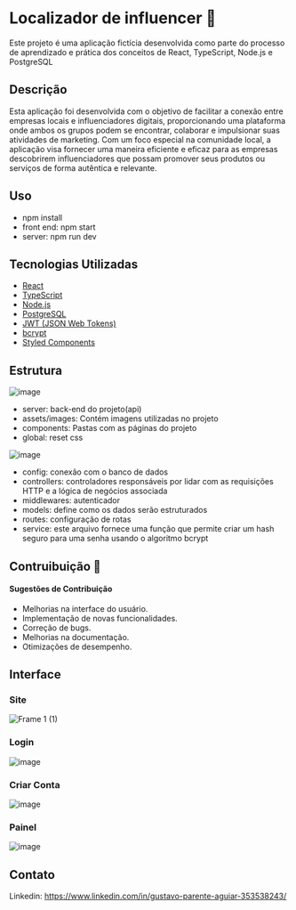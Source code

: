  # Localizador de influencer 🔎

Este projeto é uma aplicação fictícia desenvolvida como parte do processo de aprendizado e prática dos conceitos de React, TypeScript, Node.js e PostgreSQL

## Descrição
Esta aplicação foi desenvolvida com o objetivo de facilitar a conexão entre empresas locais e influenciadores digitais, proporcionando uma plataforma onde ambos os grupos podem se encontrar, colaborar e impulsionar suas atividades de marketing. Com um foco especial na comunidade local, a aplicação visa fornecer uma maneira eficiente e eficaz para as empresas descobrirem influenciadores que possam promover seus produtos ou serviços de forma autêntica e relevante.
## Uso
- npm install
- front end: npm start
- server: npm run dev
## Tecnologias Utilizadas

- [React](https://reactjs.org/)
- [TypeScript](https://www.typescriptlang.org/)
- [Node.js](https://nodejs.org/)
- [PostgreSQL](https://www.postgresql.org/)
- [JWT (JSON Web Tokens)](https://jwt.io/)
- [bcrypt](https://www.npmjs.com/package/bcrypt)
- [Styled Components](https://styled-components.com/)

## Estrutura 
![image](https://github.com/gusstavo01/localizador-influencer/assets/105757864/e581a435-901e-4bab-8db5-c9f8e158c808)
- server: back-end do projeto(api)
- assets/images: Contém imagens utilizadas no projeto
- components: Pastas com as páginas do projeto
- global: reset css

![image](https://github.com/gusstavo01/localizador-influencer/assets/105757864/9914a55f-c72b-4da7-b3a1-5ef571366113)

- config: conexão com o banco de dados
- controllers: controladores responsáveis por lidar com as requisições HTTP e a lógica de negócios associada
- middlewares: autenticador
- models: define como os dados serão estruturados
- routes: configuração de rotas
- service: este arquivo fornece uma função que permite criar um hash seguro para uma senha usando o algoritmo bcrypt

## Contruibuição 🔨
#### Sugestões de Contribuição
- Melhorias na interface do usuário.
- Implementação de novas funcionalidades.
- Correção de bugs.
- Melhorias na documentação.
- Otimizações de desempenho.

## Interface
### Site
![Frame 1 (1)](https://github.com/gusstavo01/localizador-influencer/assets/105757864/c608351e-72ba-4475-a343-b7fbca7b804e)
### Login 
![image](https://github.com/gusstavo01/localizador-influencer/assets/105757864/2decd6d7-bdc2-430b-a736-40165dc6cac1)
### Criar Conta
![image](https://github.com/gusstavo01/localizador-influencer/assets/105757864/c5acc1b3-3b38-4da1-b09e-e898d5d0173c)
### Painel
![image](https://github.com/gusstavo01/localizador-influencer/assets/105757864/f1655bfa-e3c2-4425-8a76-7206466c6013)

## Contato
Linkedin: https://www.linkedin.com/in/gustavo-parente-aguiar-353538243/
